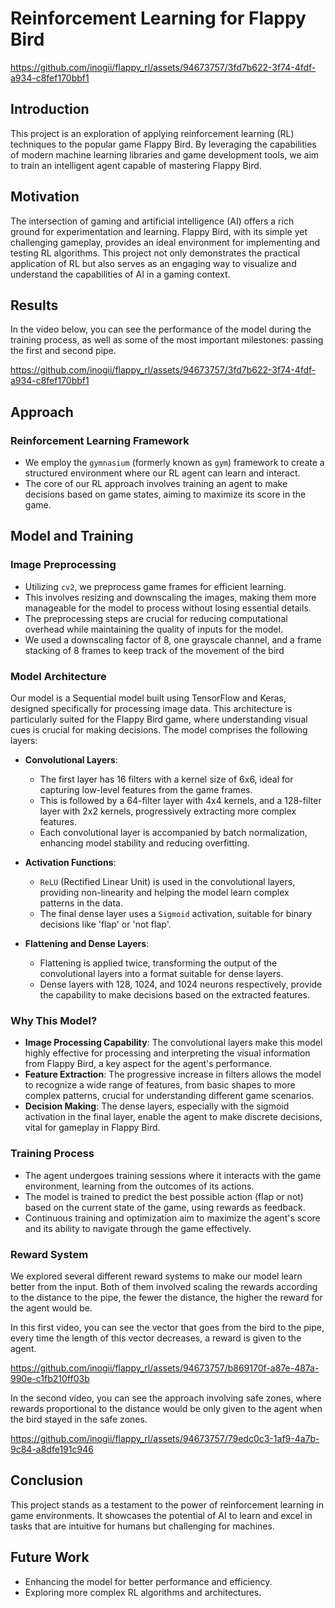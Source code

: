# Reinforcement Learning for Flappy Bird

https://github.com/inogii/flappy_rl/assets/94673757/3fd7b622-3f74-4fdf-a934-c8fef170bbf1

## Introduction
This project is an exploration of applying reinforcement learning (RL) techniques to the popular game Flappy Bird. By leveraging the capabilities of modern machine learning libraries and game development tools, we aim to train an intelligent agent capable of mastering Flappy Bird.

## Motivation
The intersection of gaming and artificial intelligence (AI) offers a rich ground for experimentation and learning. Flappy Bird, with its simple yet challenging gameplay, provides an ideal environment for implementing and testing RL algorithms. This project not only demonstrates the practical application of RL but also serves as an engaging way to visualize and understand the capabilities of AI in a gaming context.

## Results

In the video below, you can see the performance of the model during the training process, as well as some of the most important milestones: passing the first and second pipe.

https://github.com/inogii/flappy_rl/assets/94673757/3fd7b622-3f74-4fdf-a934-c8fef170bbf1

## Approach
### Reinforcement Learning Framework
- We employ the `gymnasium` (formerly known as `gym`) framework to create a structured environment where our RL agent can learn and interact.
- The core of our RL approach involves training an agent to make decisions based on game states, aiming to maximize its score in the game.

## Model and Training

### Image Preprocessing
- Utilizing `cv2`, we preprocess game frames for efficient learning.
- This involves resizing and downscaling the images, making them more manageable for the model to process without losing essential details.
- The preprocessing steps are crucial for reducing computational overhead while maintaining the quality of inputs for the model.
- We used a downscaling factor of 8, one grayscale channel, and a frame stacking of 8 frames to keep track of the movement of the bird

### Model Architecture
Our model is a Sequential model built using TensorFlow and Keras, designed specifically for processing image data. This architecture is particularly suited for the Flappy Bird game, where understanding visual cues is crucial for making decisions. The model comprises the following layers:

- **Convolutional Layers**: 
  - The first layer has 16 filters with a kernel size of 6x6, ideal for capturing low-level features from the game frames.
  - This is followed by a 64-filter layer with 4x4 kernels, and a 128-filter layer with 2x2 kernels, progressively extracting more complex features.
  - Each convolutional layer is accompanied by batch normalization, enhancing model stability and reducing overfitting.

- **Activation Functions**: 
  - `ReLU` (Rectified Linear Unit) is used in the convolutional layers, providing non-linearity and helping the model learn complex patterns in the data.
  - The final dense layer uses a `Sigmoid` activation, suitable for binary decisions like 'flap' or 'not flap'.

- **Flattening and Dense Layers**: 
  - Flattening is applied twice, transforming the output of the convolutional layers into a format suitable for dense layers.
  - Dense layers with 128, 1024, and 1024 neurons respectively, provide the capability to make decisions based on the extracted features.

### Why This Model?
- **Image Processing Capability**: The convolutional layers make this model highly effective for processing and interpreting the visual information from Flappy Bird, a key aspect for the agent's performance.
- **Feature Extraction**: The progressive increase in filters allows the model to recognize a wide range of features, from basic shapes to more complex patterns, crucial for understanding different game scenarios.
- **Decision Making**: The dense layers, especially with the sigmoid activation in the final layer, enable the agent to make discrete decisions, vital for gameplay in Flappy Bird.

### Training Process
- The agent undergoes training sessions where it interacts with the game environment, learning from the outcomes of its actions.
- The model is trained to predict the best possible action (flap or not) based on the current state of the game, using rewards as feedback.
- Continuous training and optimization aim to maximize the agent's score and its ability to navigate through the game effectively.

### Reward System

We explored several different reward systems to make our model learn better from the input. Both of them involved scaling the rewards according to the distance to the pipe, the fewer the distance, the higher the reward for the agent would be. 

In this first video, you can see the vector that goes from the bird to the pipe, every time the length of this vector decreases, a reward is given to the agent.



https://github.com/inogii/flappy_rl/assets/94673757/b869170f-a87e-487a-990e-c1fb210ff03b


In the second video, you can see the approach involving safe zones, where rewards proportional to the distance would be only given to the agent when the bird stayed in the safe zones.



https://github.com/inogii/flappy_rl/assets/94673757/79edc0c3-1af9-4a7b-9c84-a8dfe191c946



## Conclusion
This project stands as a testament to the power of reinforcement learning in game environments. It showcases the potential of AI to learn and excel in tasks that are intuitive for humans but challenging for machines.

## Future Work
- Enhancing the model for better performance and efficiency.
- Exploring more complex RL algorithms and architectures.
